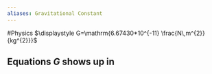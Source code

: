 ```yaml
---
aliases: Gravitational Constant
---
```

#Physics
$\displaystyle G=\mathrm{6.67430*10^{-11} \frac{N\,m^{2}}{kg^{2}}}$
## Equations $\displaystyle G$ shows up in

